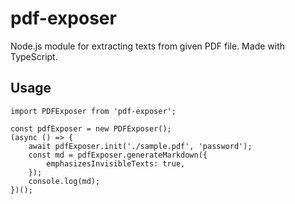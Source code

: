 # pdf-exposer

Node.js module for extracting texts from given PDF file. Made with TypeScript.

## Usage

```
import PDFExposer from 'pdf-exposer';

const pdfExposer = new PDFExposer();
(async () => {
    await pdfExposer.init('./sample.pdf', 'password');
    const md = pdfExposer.generateMarkdown({
        emphasizesInvisibleTexts: true,
    });
    console.log(md);
})();
```